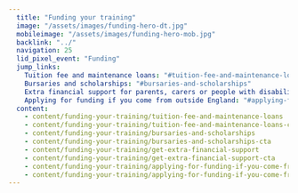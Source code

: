 ```yaml
---
  title: "Funding your training"
  image: "/assets/images/funding-hero-dt.jpg"
  mobileimage: "/assets/images/funding-hero-mob.jpg"
  backlink: "../"
  navigation: 25
  lid_pixel_event: "Funding"
  jump_links:
    Tuition fee and maintenance loans: "#tuition-fee-and-maintenance-loans"
    Bursaries and scholarships: "#bursaries-and-scholarships"
    Extra financial support for parents, carers or people with disabilities: "#extra-financial-support-for-parents-carers-or-people-with-disabilities"
    Applying for funding if you come from outside England: "#applying-for-funding-if-you-come-from-outside-england"
  content:
    - content/funding-your-training/tuition-fee-and-maintenance-loans
    - content/funding-your-training/tuition-fee-and-maintenance-loans-cta
    - content/funding-your-training/bursaries-and-scholarships
    - content/funding-your-training/bursaries-and-scholarships-cta
    - content/funding-your-training/get-extra-financial-support
    - content/funding-your-training/get-extra-financial-support-cta
    - content/funding-your-training/applying-for-funding-if-you-come-from-outside-england
    - content/funding-your-training/applying-for-funding-if-you-come-from-outside-england-cta
---
```

